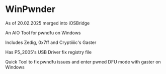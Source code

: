 # WinPwnder


As of 20.02.2025 merged into iOSBridge

An AIO Tool for pwndfu on Windows

Includes Zedig, 0x7ff and Cryptiiiic's Gaster

Has P5_2005's USB Driver fix registry file


Quick Tool to fix pwndfu issues and enter pwned DFU mode with gaster on Windows
